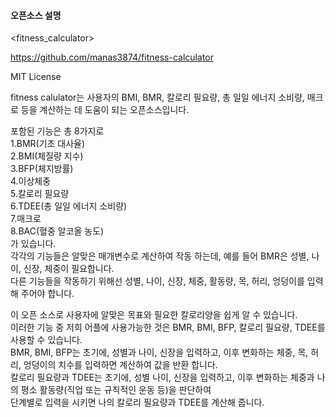 #### 오픈소스 설명

<fitness_calculator>

https://github.com/manas3874/fitness-calculator

MIT License

fitness calulator는 사용자의 BMI, BMR, 칼로리 필요량, 총 일일 에너지 소비량, 매크로 등을 계산하는 데 도움이 되는 오픈소스입니다.

포함된 기능은 총 8가지로     
1.BMR(기초 대사율)   
2.BMI(체질량 지수)   
3.BFP(체지방률)   
4.이상체중   
5.칼로리 필요량   
6.TDEE(총 일일 에너지 소비량)   
7.매크로   
8.BAC(혈중 알코올 농도)   
가 있습니다.   
각각의 기능들은 알맞은 매개변수로 계산하여 작동 하는데, 예를 들어 BMR은 성별, 나이, 신장, 체중이 필요합니다.   
다른 기능들을 작동하기 위해선 성별, 나이, 신장, 체중, 활동량, 목, 허리, 엉덩이를 입력해 주어야 합니다.   

이 오픈 소스로 사용자에 알맞은 목표와 필요한 칼로리양을 쉽게 알 수 있습니다.   
이러한 기능 중 저희 어플에 사용가능한 것은 BMR, BMI, BFP, 칼로리 필요량, TDEE를 사용할 수 있습니다.   
BMR, BMI, BFP는 초기에, 성별과 나이, 신장을 입력하고, 이후 변화하는 체중, 목, 허리, 엉덩이의 치수를 입력하면 계산하여 값을 반환 합니다.   
칼로리 필요량과 TDEE는 초기에, 성별 나이, 신장을 입력하고, 이후 변화하는 체중과 나의 평소 활동량(직업 또는 규칙적인 운동 등)을 판단하여   
단계별로 입력을 시키면 나의 칼로리 필요량과 TDEE를 계산해 줍니다.
